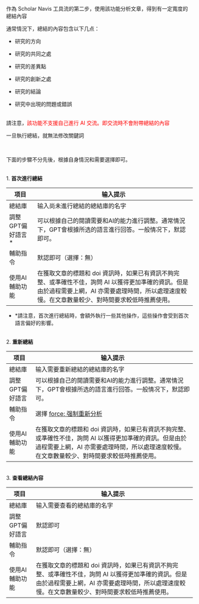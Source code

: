 作為 Scholar Navis 工具流的第二步，使用該功能分析文章，得到有一定寬度的總結內容

通常情況下，總結的內容包含以下几点：

- 研究的方向

- 研究的共同之處

- 研究的差異點

- 研究的創新之處

- 研究的結論

- 研究中出現的問題或錯誤

<br>請注意，<font color=red>該功能不支援自己進行 AI 交流。即交流時不會附帶總結的內容</font>

一旦執行總結，就無法修改關鍵詞

<br>

下面的步驟不分先後，根據自身情況和需要選擇即可。

<br>1. **首次進行總結**

| 项目          | 输入提示                                                                                                      |
| ----------- | --------------------------------------------------------------------------------------------------------- |
| 總結庫         | 输入尚未進行總結的總結庫的名字                                                                                           |
| 調整GPT偏好語言 * | 可以根據自己的閱讀需要和AI的能力進行調整。通常情況下，GPT會根據所选的語言進行回答。一般情况下，默認即可。                                                   |
| 輔助指令        | 默認即可（選擇：無）                                                                                                |
| 使用AI輔助功能    | 在獲取文章的標題和 doi 資訊時，如果已有資訊不夠完整、或準確性不佳，詢問 AI 以獲得更加準確的資訊。但是由於過程需要上網，AI 亦需要處理時間，所以處理速度較慢。在文章數量較少、對時間要求較低時推薦使用。 |

- *請注意，首次進行總結時，會額外執行一些其他操作，這些操作會受到首次語言偏好的影響。

<br>2. **重新總結**

| 项目        | 输入提示                                                                                                      |
| --------- | --------------------------------------------------------------------------------------------------------- |
| 總結庫       | 输入需要重新總結的總結庫的名字                                                                                           |
| 調整GPT偏好語言 | 可以根據自己的閱讀需要和AI的能力進行調整。通常情況下，GPT會根據所选的語言進行回答。一般情况下，默認即可。                                                   |
| 輔助指令      | 選擇 <u>force: 强制重新分析</u>                                                                                   |
| 使用AI輔助功能  | 在獲取文章的標題和 doi 資訊時，如果已有資訊不夠完整、或準確性不佳，詢問 AI 以獲得更加準確的資訊。但是由於過程需要上網，AI 亦需要處理時間，所以處理速度較慢。在文章數量較少、對時間要求較低時推薦使用。 |

<br>3. **查看總結內容**

| 项目        | 输入提示                                                                                                      |
| --------- | --------------------------------------------------------------------------------------------------------- |
| 總結庫       | 输入需要查看的總結庫的名字                                                                                             |
| 調整GPT偏好語言 | 默認即可                                                                                                      |
| 輔助指令      | 默認即可（選擇：無）                                                                                                |
| 使用AI輔助功能  | 在獲取文章的標題和 doi 資訊時，如果已有資訊不夠完整、或準確性不佳，詢問 AI 以獲得更加準確的資訊。但是由於過程需要上網，AI 亦需要處理時間，所以處理速度較慢。在文章數量較少、對時間要求較低時推薦使用。 |
